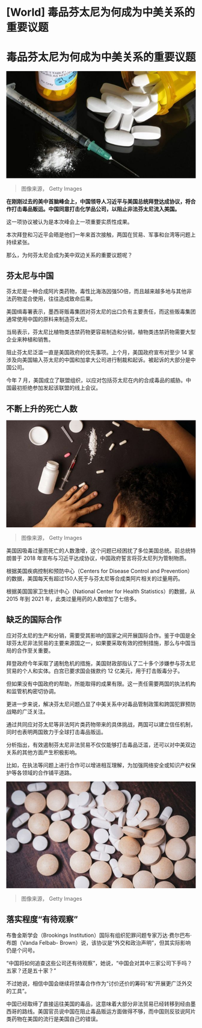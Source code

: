# [World] 毒品芬太尼为何成为中美关系的重要议题

#  毒品芬太尼为何成为中美关系的重要议题


![drug](_131749388_whatsubject.jpg)

> 图像来源，  Getty Images

**在刚刚过去的美中首脑峰会上，中国领导人习近平与美国总统拜登达成协议，将合作打击毒品贩运。中国同意打击化学品公司，以阻止非法芬太尼流入美国。**

这一项协议被认为是本次峰会上一项重要实质性成果。

本次拜登和习近平会晤是他们一年来首次接触，两国在贸易、军事和台湾等问题上持续紧张。

那么，为何芬太尼会成为美中双边关系的重要议题呢？

##  芬太尼与中国

芬太尼是一种合成阿片类药物，毒性比海洛因强50倍，而且越来越多地与其他非法药物混合使用，往往造成致命后果。

美国缉毒署表示，墨西哥贩毒集团对芬太尼的出口负有主要责任，而这些贩毒集团通常使用中国的原料来制造芬太尼。

当局表示，芬太尼比植物类违禁药物更容易制造和分销，植物类违禁药物需要大型企业来种植和销售。

阻止芬太尼泛滥一直是美国政府的优先事项。上个月，美国政府宣布对至少 14 家涉及向美国输入芬太尼的中国和加拿大公司进行制裁和起诉。被起诉的大部分是中国公司。

今年 7 月，美国成立了联盟组织，以应对包括芬太尼在内的合成毒品的威胁。中国最初拒绝参加发起该联盟的线上会议。

##  不断上升的死亡人数

![drug](_131749389_whatsubject.jpg)

> 图像来源，  Getty Images

美国因吸毒过量而死亡的人数激增，这个问题已经困扰了多位美国总统。前总统特朗普于 2018 年宣布与习近平达成协议，中国政府誓言将芬太尼列为管制物质。

根据美国疾病控制和预防中心（Centers for Disease Control and Prevention）的数据，美国每天有超过150人死于与芬太尼等合成类阿片相关的过量用药。

根据美国国家卫生统计中心（National Center for Health Statistics）的数据，从 2015 年到 2021 年，此类过量用药的人数增加了七倍多。

##  缺乏的国际合作

应对芬太尼的生产和分销，需要受其影响的国家之间开展国际合作。鉴于中国是全球芬太尼非法贸易的主要来源国之一，如果要采取有效的控制措施，那么与中国当局的合作至关重要。

拜登政府今年采取了遏制危机的措施，美国财政部指认了二十多个涉嫌参与芬太尼贸易的个人和实体。白宫已要求国会拨款约 12 亿美元，用于打击贩毒分子。

但如果没有中国政府的帮助，所能取得的成果有限。这一责任需要两国的执法机构和监管机构密切协调。

更进一步来说，解决芬太尼问题凸显了中美关系中对毒品管制政策和跨国犯罪预防战略的广泛关注。

通过共同应对芬太尼等非法阿片类药物带来的具体挑战，两国可以建立信任机制，同时也表明两国致力于全球打击毒品贩运。

分析指出，有效遏制芬太尼非法贸易不仅仅能够打击毒品泛滥，还可以对中美双边关系的其他方面产生积极影响。

比如，在执法等问题上进行合作可以增进相互理解，为加强网络安全或知识产权保护等各领域的合作铺平道路。

![drug](_131749390_whatsubject.jpg)

> 图像来源，  Getty Images

##  落实程度“有待观察”

布鲁金斯学会（Brookings Institution）国际有组织犯罪问题专家万达·费尔巴布·布朗（Vanda Felbab- Brown）说，该协议是“外交和政治声明”，但其实际影响仍是个问号。

“中国将如何追查这些公司还有待观察”，她说，“中国会对其中三家公司下手吗？五家？还是五十家？”

不过她说，相信中国会继续将禁毒合作作为“讨价还价的筹码”和“开展更广泛外交的工具”。

中国已经取缔了直接运往美国的毒品，这意味着大部分非法贸易已经转移到经由墨西哥的路线。美国官员说中国在阻止毒品贩运方面做得不够，而中国则反驳说阿片类药物在美国的流行是美国自己的错误。


